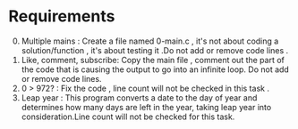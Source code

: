 # Requirements

0. Multiple mains : Create a file named 0-main.c , it's not about coding a solution/function , it's about testing it .Do not add or remove code lines . 
1. Like, comment, subscribe: Copy the main file , comment out the part of the code that is causing the output to go into an infinite loop. Do not add or remove code lines.
2. 0 > 972? : Fix the code , line count will not be checked in this task .
3. Leap year : This program converts a date to the day of year and determines how many days are left in the year, taking leap year into consideration.Line count will not be checked for this task.

